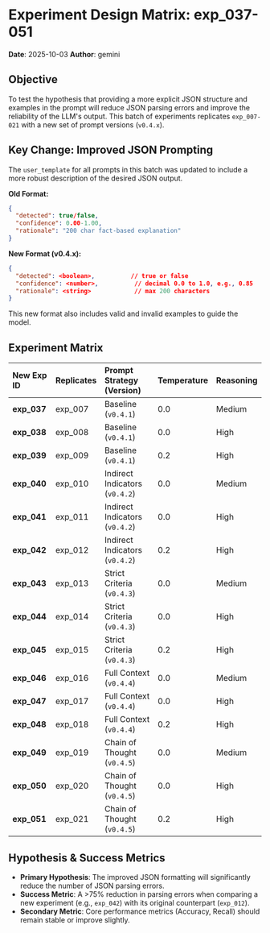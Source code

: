 # Experiment Design Matrix: exp_037-051

**Date**: 2025-10-03
**Author**: gemini

## Objective

To test the hypothesis that providing a more explicit JSON structure and examples in the prompt will reduce JSON parsing errors and improve the reliability of the LLM's output. This batch of experiments replicates `exp_007-021` with a new set of prompt versions (`v0.4.x`).

## Key Change: Improved JSON Prompting

The `user_template` for all prompts in this batch was updated to include a more robust description of the desired JSON output. 

**Old Format:**
```json
{
  "detected": true/false,
  "confidence": 0.00-1.00,
  "rationale": "200 char fact-based explanation"
}
```

**New Format (v0.4.x):**
```json
{
  "detected": <boolean>,          // true or false
  "confidence": <number>,          // decimal 0.0 to 1.0, e.g., 0.85
  "rationale": <string>            // max 200 characters
}
```
This new format also includes valid and invalid examples to guide the model.

## Experiment Matrix

| New Exp ID | Replicates | Prompt Strategy (Version) | Temperature | Reasoning |
|:-----------|:-----------|:--------------------------|:------------|:----------|
| **exp_037**| exp_007    | Baseline (`v0.4.1`)       | 0.0         | Medium    |
| **exp_038**| exp_008    | Baseline (`v0.4.1`)       | 0.0         | High      |
| **exp_039**| exp_009    | Baseline (`v0.4.1`)       | 0.2         | High      |
| **exp_040**| exp_010    | Indirect Indicators (`v0.4.2`) | 0.0 | Medium    |
| **exp_041**| exp_011    | Indirect Indicators (`v0.4.2`) | 0.0 | High      |
| **exp_042**| exp_012    | Indirect Indicators (`v0.4.2`) | 0.2 | High      |
| **exp_043**| exp_013    | Strict Criteria (`v0.4.3`)     | 0.0 | Medium    |
| **exp_044**| exp_014    | Strict Criteria (`v0.4.3`)     | 0.0 | High      |
| **exp_045**| exp_015    | Strict Criteria (`v0.4.3`)     | 0.2 | High      |
| **exp_046**| exp_016    | Full Context (`v0.4.4`)        | 0.0 | Medium    |
| **exp_047**| exp_017    | Full Context (`v0.4.4`)        | 0.0 | High      |
| **exp_048**| exp_018    | Full Context (`v0.4.4`)        | 0.2 | High      |
| **exp_049**| exp_019    | Chain of Thought (`v0.4.5`)    | 0.0 | Medium    |
| **exp_050**| exp_020    | Chain of Thought (`v0.4.5`)    | 0.0 | High      |
| **exp_051**| exp_021    | Chain of Thought (`v0.4.5`)    | 0.2 | High      |

## Hypothesis & Success Metrics

- **Primary Hypothesis**: The improved JSON formatting will significantly reduce the number of JSON parsing errors.
- **Success Metric**: A >75% reduction in parsing errors when comparing a new experiment (e.g., `exp_042`) with its original counterpart (`exp_012`).
- **Secondary Metric**: Core performance metrics (Accuracy, Recall) should remain stable or improve slightly.
